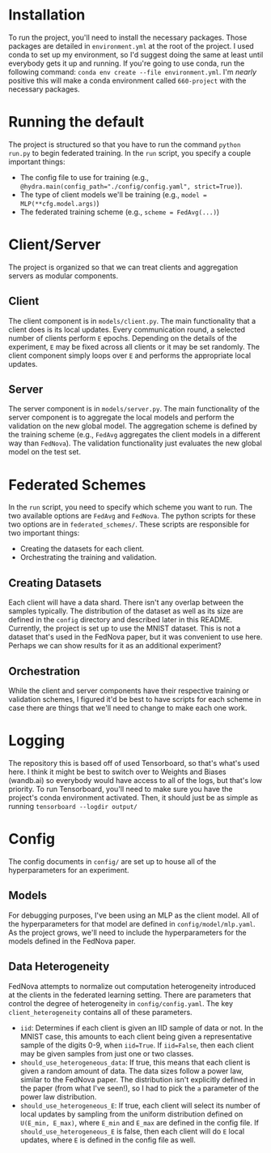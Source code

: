 # Installation
To run the project, you'll need to install the necessary packages. Those packages are detailed in `environment.yml` at the root of the project. I used conda to set up my environment, so I'd suggest doing the same at least until everybody gets it up and running. If you're going to use conda, run the following command:
`conda env create --file environment.yml`. I'm _nearly_ positive this will make a conda environment called `660-project` with the necessary packages.

# Running the default
The project is structured so that you have to run the command `python run.py` to begin federated training. In the `run` script, you specify a couple important things:
- The config file to use for training (e.g., `@hydra.main(config_path="./config/config.yaml", strict=True)`).
- The type of client models we'll be training (e.g., `model = MLP(**cfg.model.args)`)
- The federated training scheme (e.g., `scheme = FedAvg(...)`)

# Client/Server
The project is organized so that we can treat clients and aggregation servers as modular components.

## Client
The client component is in `models/client.py`. The main functionality that a client does is its local updates. Every communication round, a selected number of clients perform `E`  epochs. Depending on the details of the experiment, `E` may be fixed across all clients or it may be set randomly. The client component simply loops over `E` and performs the appropriate local updates.

## Server
The server component is in `models/server.py`. The main functionality of the server component is to aggregate the local models and perform the validation on the new global model. The aggregation scheme is defined by the training scheme (e.g., `FedAvg` aggregates the client models in a different way than `FedNova`). The validation functionality just evaluates the new global model on the test set.

# Federated Schemes
In the `run` script, you need to specify which scheme you want to run. The two available options are `FedAvg` and `FedNova`. The python scripts for these two options are in `federated_schemes/`. These scripts are responsible for two important things:
- Creating the datasets for each client.
- Orchestrating the training and validation.

## Creating Datasets
Each client will have a data shard. There isn't any overlap between the samples typically. The distribution of the dataset as well as its size are defined in the `config` directory and described later in this README. Currently, the project is set up to use the MNIST dataset. This is not a dataset that's used in the FedNova paper, but it was convenient to use here. Perhaps we can show results for it as an additional experiment?

## Orchestration
While the client and server components have their respective training or validation schemes, I figured it'd be best to have scripts for each scheme in case there are things that we'll need to change to make each one work.

# Logging
The repository this is based off of used Tensorboard, so that's what's used here. I think it might be best to switch over to Weights and Biases (wandb.ai) so everybody would have access to all of the logs, but that's low priority. To run Tensorboard, you'll need to make sure you have the project's conda environment activated. Then, it should just be as simple as running `tensorboard --logdir output/`

# Config
The config documents in `config/` are set up to house all of the hyperparameters for an experiment.

## Models
For debugging purposes, I've been using an MLP as the client model. All of the hyperparameters for that model are defined in `config/model/mlp.yaml`. As the project grows, we'll need to include the hyperparameters for the models defined in the FedNova paper.

## Data Heterogeneity
FedNova attempts to normalize out computation heterogeneity introduced at the clients in the federated learning setting. There are parameters that control the degree of heterogeneity in `config/config.yaml`. The key `client_heterogeneity` contains all of these parameters.

- `iid`: Determines if each client is given an IID sample of data or not. In the MNIST case, this amounts to each client being given a representative sample of the digits 0-9, when `iid=True`. If `iid=False`, then each client may be given samples from just one or two classes.
- `should_use_heterogeneous_data`: If true, this means that each client is given a random amount of data. The data sizes follow a power law, similar to the FedNova paper. The distribution isn't explicitly defined in the paper (from what I've seen!), so I had to pick the `a` parameter of the power law distribution. 
- `should_use_heterogeneous_E`: If true, each client will select its number of local updates by sampling from the uniform distribution defined on `U(E_min, E_max)`, where `E_min` and `E_max` are defined in the config file. If `should_use_heterogeneous_E` is false, then each client will do `E` local updates, where `E` is defined in the config file as well.